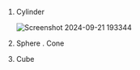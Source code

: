 1. Cylinder

   ![Screenshot 2024-09-21 193344](https://github.com/user-attachments/assets/184925e0-59c9-4469-9491-051d1e1275f4)

2. Sphere
. Cone
5. Cube
